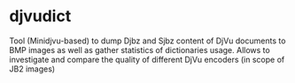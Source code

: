 # djvudict
Tool (Minidjvu-based) to dump Djbz and Sjbz content of DjVu documents to BMP images as well as gather statistics of dictionaries usage. Allows to investigate and compare the quality of different DjVu encoders (in scope of JB2 images)
